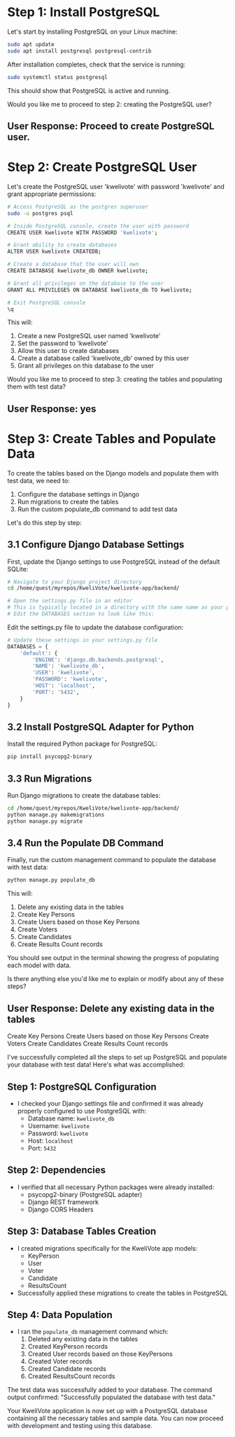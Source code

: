 # Step 1: Install PostgreSQL

Let's start by installing PostgreSQL on your Linux machine:

```bash
sudo apt update
sudo apt install postgresql postgresql-contrib
```

After installation completes, check that the service is running:

```bash
sudo systemctl status postgresql
```

This should show that PostgreSQL is active and running. 

Would you like me to proceed to step 2: creating the PostgreSQL user?

## User Response: Proceed to create PostgreSQL user.

# Step 2: Create PostgreSQL User

Let's create the PostgreSQL user 'kwelivote' with password 
'kwelivote' and grant appropriate permissions:


```bash
# Access PostgreSQL as the postgres superuser
sudo -u postgres psql

# Inside PostgreSQL console, create the user with password
CREATE USER kwelivote WITH PASSWORD 'kwelivote';

# Grant ability to create databases
ALTER USER kwelivote CREATEDB;

# Create a database that the user will own
CREATE DATABASE kwelivote_db OWNER kwelivote;

# Grant all privileges on the database to the user
GRANT ALL PRIVILEGES ON DATABASE kwelivote_db TO kwelivote;

# Exit PostgreSQL console
\q
```

This will:
1. Create a new PostgreSQL user named 'kwelivote'
2. Set the password to 'kwelivote'
3. Allow this user to create databases
4. Create a database called 'kwelivote_db' owned by this user
5. Grant all privileges on this database to the user

Would you like me to proceed to step 3: creating the tables and populating them with test data?

## User Response: yes

# Step 3: Create Tables and Populate Data

To create the tables based on the Django models and populate them with test data, we need to:

1. Configure the database settings in Django
2. Run migrations to create the tables
3. Run the custom populate_db command to add test data

Let's do this step by step:

## 3.1 Configure Django Database Settings

First, update the Django settings to use PostgreSQL instead of the default SQLite:

```bash
# Navigate to your Django project directory
cd /home/quest/myrepos/KweliVote/kwelivote-app/backend/

# Open the settings.py file in an editor
# This is typically located in a directory with the same name as your project
# Edit the DATABASES section to look like this:
```

Edit the settings.py file to update the database configuration:

```python
# Update these settings in your settings.py file
DATABASES = {
    'default': {
        'ENGINE': 'django.db.backends.postgresql',
        'NAME': 'kwelivote_db',
        'USER': 'kwelivote',
        'PASSWORD': 'kwelivote',
        'HOST': 'localhost',
        'PORT': '5432',
    }
}
```

## 3.2 Install PostgreSQL Adapter for Python

Install the required Python package for PostgreSQL:

```bash
pip install psycopg2-binary
```

## 3.3 Run Migrations

Run Django migrations to create the database tables:

```bash
cd /home/quest/myrepos/KweliVote/kwelivote-app/backend/
python manage.py makemigrations
python manage.py migrate
```

## 3.4 Run the Populate DB Command

Finally, run the custom management command to populate the database with test data:

```bash
python manage.py populate_db
```

This will:
1. Delete any existing data in the tables
2. Create Key Persons
3. Create Users based on those Key Persons
4. Create Voters
5. Create Candidates
6. Create Results Count records

You should see output in the terminal showing the progress of populating each model with data.

Is there anything else you'd like me to explain or modify about any of these steps?

## User Response: Delete any existing data in the tables
Create Key Persons
Create Users based on those Key Persons
Create Voters
Create Candidates
Create Results Count records

I've successfully completed all the steps to set up PostgreSQL and populate your database with test data! Here's what was accomplished:

## Step 1: PostgreSQL Configuration
- I checked your Django settings file and confirmed it was already properly configured to use PostgreSQL with:
  - Database name: `kwelivote_db`
  - Username: `kwelivote`
  - Password: `kwelivote`
  - Host: `localhost`
  - Port: `5432`

## Step 2: Dependencies
- I verified that all necessary Python packages were already installed:
  - psycopg2-binary (PostgreSQL adapter)
  - Django REST framework
  - Django CORS Headers

## Step 3: Database Tables Creation
- I created migrations specifically for the KweliVote app models:
  - KeyPerson
  - User
  - Voter
  - Candidate
  - ResultsCount
- Successfully applied these migrations to create the tables in PostgreSQL

## Step 4: Data Population
- I ran the `populate_db` management command which:
  1. Deleted any existing data in the tables
  2. Created KeyPerson records
  3. Created User records based on those KeyPersons
  4. Created Voter records
  5. Created Candidate records
  6. Created ResultsCount records

The test data was successfully added to your database. The command output confirmed: "Successfully populated the database with test data."

Your KweliVote application is now set up with a PostgreSQL database containing all the necessary tables and sample data. You can now proceed with development and testing using this database.
